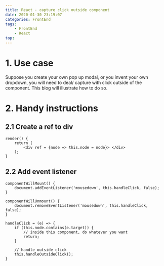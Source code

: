 ```yaml
---
title: React - capture click outside component
date: 2020-01-30 23:19:07
categories: FrontEnd
tags:
    - FrontEnd
    - React
top:
---
```


# 1. Use case 

Suppose you create your own pop up modal, or you invent your own dropdown, you will need to deal/ capture with click outside of the component. This blog will illustrate how to do so. 

# 2. Handy instructions 

## 2.1 Create a ref to div 

    
    render() {
        return (
            <div ref = {node => this.node = node}> </div>
        );
    }
    
## 2.2 Add event listener 

    componentWillMount() {
        document.addEventListener('mousedown', this.handleClick, false);
    }
    
    componentWillUnmount() {
        document.removeEventListener('mousedown', this.handleClick, false);
    }
    
    handleClick = (e) => {
        if (this.node.contains(e.target)) {
            // inside this component, do whatever you want
            return;
        }
        
        // handle outside click
        this.handleOutsideClick();
    }